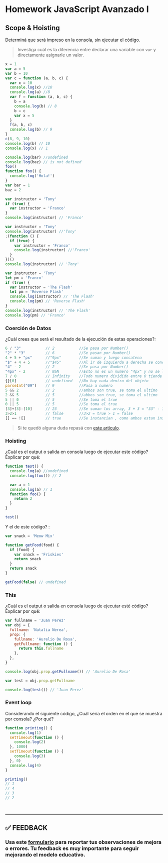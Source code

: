 # Homework JavaScript Avanzado I

## Scope & Hoisting

Determiná que será impreso en la consola, sin ejecutar el código.

> Investiga cuál es la diferencia entre declarar una variable con `var` y directamente asignarle un valor.

```javascript
x = 1
var a = 5
var b = 10
var c = function (a, b, c) {
  var x = 10
  console.log(x) //10
  console.log(a) //8
  var f = function (a, b, c) {
    b = a
    console.log(b) // 8
    b = c
    var x = 5
  }
  f(a, b, c)
  console.log(b) // 9
}
c(8, 9, 10)
console.log(b) // 10
console.log(x) // 1
```

```javascript
console.log(bar) //undefined
console.log(baz) // is not defined
foo()
function foo() {
  console.log('Hola!')
}
var bar = 1
baz = 2
```

```javascript
var instructor = 'Tony'
if (true) {
  var instructor = 'Franco'
}
console.log(instructor) // 'Franco'
```

```javascript
var instructor = 'Tony'
console.log(instructor) //'Tony'
;(function () {
  if (true) {
    var instructor = 'Franco'
    console.log(instructor) //'Franco'
  }
})()
console.log(instructor) // 'Tony'
```

```javascript
var instructor = 'Tony'
let pm = 'Franco'
if (true) {
  var instructor = 'The Flash'
  let pm = 'Reverse Flash'
  console.log(instructor) // 'The Flash'
  console.log(pm) // 'Reverse Flash'
}
console.log(instructor) // 'The Flash'
console.log(pm) // 'Franco'
```

### Coerción de Datos

¿Cuál crees que será el resultado de la ejecución de estas operaciones?:

```javascript
6 / "3"           // 2           //Se pasa por Number()
"2" * "3"         // 6           //Se pasan por Number()
4 + 5 + "px"      //"9px"        //Se suman y luego concatena
"$" + 4 + 5       //"$45"        //Al ir de izquierda a derecha se concatena $4, y luego al no poder sumarse, concatena
"4" - 2           // 2           //Se pasa por Number()
"4px" - 2         // NaN         //Esto no es un numero "4px" y no se le puede restar
7 / 0             // Infinity    //Todo numero dividido entre 0 tiende a infinito
{}[0]             // undefined   //No hay nada dentro del objeto
parseInt("09")    // 9           //Pasa a numero
5 && 2            // 2           //ambos son true, se toma el ultimo
2 && 5            // 5           //abbos son true, se toma el ultimo
5 || 0            // 5           //Se toma el true
0 || 5            // 5           //Se toma el true
[3]+[3]-[10]      // 23          //Se suman los array, 3 + 3 = "33" - 10
3>2>1             // false       //3>2 = true > 1 = false
[] == ![]         // true        //Se instancian , como ambos estan instanciados en diferente lugar, ==!, por lo tanto son distintos (true)
```

> Si te quedó alguna duda repasá con [este artículo](http://javascript.info/tutorial/object-conversion).

### Hoisting

¿Cuál es el output o salida en consola luego de ejecutar este código? Explicar por qué:

```javascript
function test() {
  console.log(a) //undefined
  console.log(foo()) // 2

  var a = 1
  console.log(a) // 1
  function foo() {
    return 2
  }
}

test()
```

Y el de este código? :

```javascript
var snack = 'Meow Mix'

function getFood(food) {
  if (food) {
    var snack = 'Friskies'
    return snack
  }
  return snack
}

getFood(false) // undefined
```

### This

¿Cuál es el output o salida en consola luego de ejecutar esté código? Explicar por qué:

```javascript
var fullname = 'Juan Perez'
var obj = {
  fullname: 'Natalia Nerea',
  prop: {
    fullname: 'Aurelio De Rosa',
    getFullname: function () {
      return this.fullname
    },
  },
}

console.log(obj.prop.getFullname()) // 'Aurelio De Rosa'

var test = obj.prop.getFullname

console.log(test()) // 'Juan Perez'
```

### Event loop

Considerando el siguiente código, ¿Cuál sería el orden en el que se muestra por consola? ¿Por qué?

```javascript
function printing() {
  console.log(1)
  setTimeout(function () {
    console.log(2)
  }, 1000)
  setTimeout(function () {
    console.log(3)
  }, 0)
  console.log(4)
}

printing()
// 1
// 4
// 3
// 2
```

</br >

---

## **✅ FEEDBACK**

### Usa este [**formulario**](https://docs.google.com/forms/d/e/1FAIpQLSe1MybH_Y-xcp1RP0jKPLndLdJYg8cwyHkSb9MwSrEjoxyzWg/viewform) para reportar tus observaciones de mejora o errores. Tu feedback es muy importante para seguir mejorando el modelo educativo.

